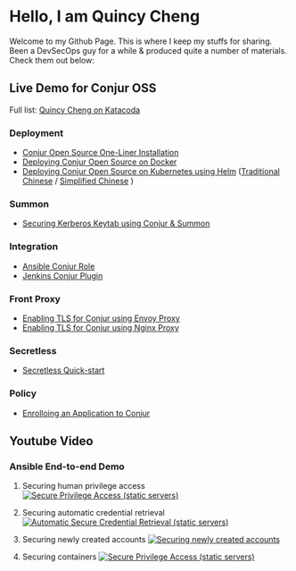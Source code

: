# Hello, I am Quincy Cheng

Welcome to my Github Page.   This is where I keep my stuffs for sharing.
Been a DevSecOps guy for a while & produced quite a number of materials.   Check them out below:

## Live Demo for Conjur OSS

Full list: [Quincy Cheng on Katacoda](https://katacoda.com/quincycheng)

### Deployment
 - [Conjur Open Source One-Liner Installation](https://www.katacoda.com/quincycheng/scenarios/conjur-oss-1liner)
 - [Deploying Conjur Open Source on Docker](https://www.katacoda.com/quincycheng/scenarios/conjur-oss-on-docker)
 - [Deploying Conjur Open Source on Kubernetes using Helm](https://www.katacoda.com/quincycheng/scenarios/conjur-oss-on-kubernetes) ([Traditional Chinese](https://www.katacoda.com/quincycheng/scenarios/conjur-oss-kubernetes-zh) / [Simplified Chinese](https://www.katacoda.com/quincycheng/scenarios/conjur-oss-kubernetes-cn) )

### Summon
 - [Securing Kerberos Keytab using Conjur & Summon](https://www.katacoda.com/quincycheng/scenarios/krb5-conjur-summon)

### Integration
 - [Ansible Conjur Role](https://www.katacoda.com/quincycheng/scenarios/conjur-ansible-lookup-plugin)
 - [Jenkins Conjur Plugin](https://www.katacoda.com/quincycheng/scenarios/jenkins-conjur-credentials-plugin)

### Front Proxy
 - [Enabling TLS for Conjur using Envoy Proxy](https://www.katacoda.com/quincycheng/scenarios/conjur-envoy-proxy)
 - [Enabling TLS for Conjur using Nginx Proxy](https://www.katacoda.com/quincycheng/scenarios/conjur-nginx-proxy)

### Secretless
 - [Secretless Quick-start](https://www.katacoda.com/quincycheng/scenarios/secretless-quickstart)
 
### Policy
 - [Enrolloing an Application to Conjur](https://www.katacoda.com/quincycheng/scenarios/conjur-tutorial-app-enrollment)
 
## Youtube Video

### Ansible End-to-end Demo

1. Securing human privilege access 
[![Secure Privilege Access (static servers)](http://img.youtube.com/vi/1VX-4nsnPOI/0.jpg)](https://www.youtube.com/watch?v=1VX-4nsnPOI&feature=youtu.be&hd=1 "Secure Privilege Access (static servers)")

2. Securing automatic credential retrieval
[![Automatic Secure Credential Retrieval (static servers)](http://img.youtube.com/vi/nHv_hqAmyYY/0.jpg)](https://www.youtube.com/watch?v=nHv_hqAmyYY&feature=youtu.be&hd=1 "Secure Privilege Access (static servers)")

3. Securing newly created accounts
[![Securing newly created accounts](http://img.youtube.com/vi/qgyi-T0Ab3U/0.jpg)](https://www.youtube.com/watch?v=qgyi-T0Ab3U&feature=youtu.be&hd=1 "Secure Privilege Access (static servers)")

4. Securing containers 
[![Secure Privilege Access (static servers)](http://img.youtube.com/vi/GmAxXKqlvzk/0.jpg)](https://www.youtube.com/watch?v=GmAxXKqlvzk&feature=youtu.be&hd=1 "Secure Privilege Access (static servers)")


